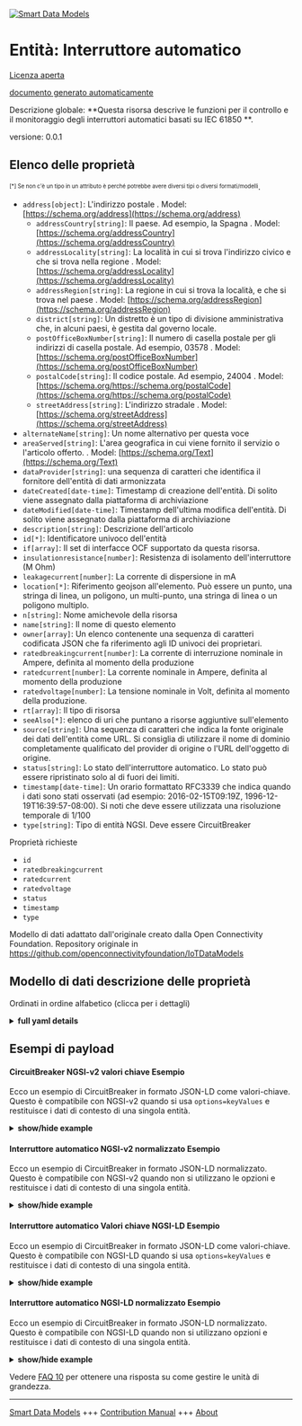 <!-- 10-Header -->  
[![Smart Data Models](https://smartdatamodels.org/wp-content/uploads/2022/01/SmartDataModels_logo.png "Logo")](https://smartdatamodels.org)  
Entità: Interruttore automatico  
===============================<!-- /10-Header -->  
<!-- 15-License -->  
[Licenza aperta](https://github.com/smart-data-models//dataModel.OCF/blob/master/CircuitBreaker/LICENSE.md)  
[documento generato automaticamente](https://docs.google.com/presentation/d/e/2PACX-1vTs-Ng5dIAwkg91oTTUdt8ua7woBXhPnwavZ0FxgR8BsAI_Ek3C5q97Nd94HS8KhP-r_quD4H0fgyt3/pub?start=false&loop=false&delayms=3000#slide=id.gb715ace035_0_60)  
<!-- /15-License -->  
<!-- 20-Description -->  
Descrizione globale: **Questa risorsa descrive le funzioni per il controllo e il monitoraggio degli interruttori automatici basati su IEC 61850 **.  
versione: 0.0.1  
<!-- /20-Description -->  
<!-- 30-PropertiesList -->  

## Elenco delle proprietà  

<sup><sub>[*] Se non c'è un tipo in un attributo è perché potrebbe avere diversi tipi o diversi formati/modelli</sub></sup>.  
- `address[object]`: L'indirizzo postale  . Model: [https://schema.org/address](https://schema.org/address)	- `addressCountry[string]`: Il paese. Ad esempio, la Spagna  . Model: [https://schema.org/addressCountry](https://schema.org/addressCountry)  
	- `addressLocality[string]`: La località in cui si trova l'indirizzo civico e che si trova nella regione  . Model: [https://schema.org/addressLocality](https://schema.org/addressLocality)  
	- `addressRegion[string]`: La regione in cui si trova la località, e che si trova nel paese  . Model: [https://schema.org/addressRegion](https://schema.org/addressRegion)  
	- `district[string]`: Un distretto è un tipo di divisione amministrativa che, in alcuni paesi, è gestita dal governo locale.    
	- `postOfficeBoxNumber[string]`: Il numero di casella postale per gli indirizzi di casella postale. Ad esempio, 03578  . Model: [https://schema.org/postOfficeBoxNumber](https://schema.org/postOfficeBoxNumber)  
	- `postalCode[string]`: Il codice postale. Ad esempio, 24004  . Model: [https://schema.org/https://schema.org/postalCode](https://schema.org/https://schema.org/postalCode)  
	- `streetAddress[string]`: L'indirizzo stradale  . Model: [https://schema.org/streetAddress](https://schema.org/streetAddress)  
- `alternateName[string]`: Un nome alternativo per questa voce  - `areaServed[string]`: L'area geografica in cui viene fornito il servizio o l'articolo offerto.  . Model: [https://schema.org/Text](https://schema.org/Text)- `dataProvider[string]`: una sequenza di caratteri che identifica il fornitore dell'entità di dati armonizzata  - `dateCreated[date-time]`: Timestamp di creazione dell'entità. Di solito viene assegnato dalla piattaforma di archiviazione  - `dateModified[date-time]`: Timestamp dell'ultima modifica dell'entità. Di solito viene assegnato dalla piattaforma di archiviazione  - `description[string]`: Descrizione dell'articolo  - `id[*]`: Identificatore univoco dell'entità  - `if[array]`: Il set di interfacce OCF supportato da questa risorsa.  - `insulationresistance[number]`: Resistenza di isolamento dell'interruttore (M Ohm)  - `leakagecurrent[number]`: La corrente di dispersione in mA  - `location[*]`: Riferimento geojson all'elemento. Può essere un punto, una stringa di linea, un poligono, un multi-punto, una stringa di linea o un poligono multiplo.  - `n[string]`: Nome amichevole della risorsa  - `name[string]`: Il nome di questo elemento  - `owner[array]`: Un elenco contenente una sequenza di caratteri codificata JSON che fa riferimento agli ID univoci dei proprietari.  - `ratedbreakingcurrent[number]`: La corrente di interruzione nominale in Ampere, definita al momento della produzione  - `ratedcurrent[number]`: La corrente nominale in Ampere, definita al momento della produzione  - `ratedvoltage[number]`: La tensione nominale in Volt, definita al momento della produzione.  - `rt[array]`: Il tipo di risorsa  - `seeAlso[*]`: elenco di uri che puntano a risorse aggiuntive sull'elemento  - `source[string]`: Una sequenza di caratteri che indica la fonte originale dei dati dell'entità come URL. Si consiglia di utilizzare il nome di dominio completamente qualificato del provider di origine o l'URL dell'oggetto di origine.  - `status[string]`: Lo stato dell'interruttore automatico. Lo stato può essere ripristinato solo al di fuori dei limiti.  - `timestamp[date-time]`: Un orario formattato RFC3339 che indica quando i dati sono stati osservati (ad esempio: 2016-02-15T09:19Z, 1996-12-19T16:39:57-08:00). Si noti che deve essere utilizzata una risoluzione temporale di 1/100  - `type[string]`: Tipo di entità NGSI. Deve essere CircuitBreaker  <!-- /30-PropertiesList -->  
<!-- 35-RequiredProperties -->  
Proprietà richieste  
- `id`  - `ratedbreakingcurrent`  - `ratedcurrent`  - `ratedvoltage`  - `status`  - `timestamp`  - `type`  <!-- /35-RequiredProperties -->  
<!-- 40-RequiredProperties -->  
Modello di dati adattato dall'originale creato dalla Open Connectivity Foundation. Repository originale in https://github.com/openconnectivityfoundation/IoTDataModels  
<!-- /40-RequiredProperties -->  
<!-- 50-DataModelHeader -->  
## Modello di dati descrizione delle proprietà  
Ordinati in ordine alfabetico (clicca per i dettagli)  
<!-- /50-DataModelHeader -->  
<!-- 60-ModelYaml -->  
<details><summary><strong>full yaml details</strong></summary>    
```yaml  
CircuitBreaker:    
  description: This Resource describes functions for the control and monitoring of IEC 61850 based circuit breaker.    
  properties:    
    address:    
      description: The mailing address    
      properties:    
        addressCountry:    
          description: 'The country. For example, Spain'    
          type: string    
          x-ngsi:    
            model: https://schema.org/addressCountry    
            type: Property    
        addressLocality:    
          description: 'The locality in which the street address is, and which is in the region'    
          type: string    
          x-ngsi:    
            model: https://schema.org/addressLocality    
            type: Property    
        addressRegion:    
          description: 'The region in which the locality is, and which is in the country'    
          type: string    
          x-ngsi:    
            model: https://schema.org/addressRegion    
            type: Property    
        district:    
          description: 'A district is a type of administrative division that, in some countries, is managed by the local government'    
          type: string    
          x-ngsi:    
            type: Property    
        postOfficeBoxNumber:    
          description: 'The post office box number for PO box addresses. For example, 03578'    
          type: string    
          x-ngsi:    
            model: https://schema.org/postOfficeBoxNumber    
            type: Property    
        postalCode:    
          description: 'The postal code. For example, 24004'    
          type: string    
          x-ngsi:    
            model: https://schema.org/https://schema.org/postalCode    
            type: Property    
        streetAddress:    
          description: The street address    
          type: string    
          x-ngsi:    
            model: https://schema.org/streetAddress    
            type: Property    
        streetNr:    
          description: Number identifying a specific property on a public street    
          type: string    
          x-ngsi:    
            type: Property    
      type: object    
      x-ngsi:    
        model: https://schema.org/address    
        type: Property    
    alternateName:    
      description: An alternative name for this item    
      type: string    
      x-ngsi:    
        type: Property    
    areaServed:    
      description: The geographic area where a service or offered item is provided    
      type: string    
      x-ngsi:    
        model: https://schema.org/Text    
        type: Property    
    dataProvider:    
      description: A sequence of characters identifying the provider of the harmonised data entity    
      type: string    
      x-ngsi:    
        type: Property    
    dateCreated:    
      description: Entity creation timestamp. This will usually be allocated by the storage platform    
      format: date-time    
      type: string    
      x-ngsi:    
        type: Property    
    dateModified:    
      description: Timestamp of the last modification of the entity. This will usually be allocated by the storage platform    
      format: date-time    
      type: string    
      x-ngsi:    
        type: Property    
    description:    
      description: A description of this item    
      type: string    
      x-ngsi:    
        type: Property    
    id:    
      anyOf:    
        - description: Identifier format of any NGSI entity    
          maxLength: 256    
          minLength: 1    
          pattern: ^[\w\-\.\{\}\$\+\*\[\]`|~^@!,:\\]+$    
          type: string    
          x-ngsi:    
            type: Property    
        - description: Identifier format of any NGSI entity    
          format: uri    
          type: string    
          x-ngsi:    
            type: Property    
      description: Unique identifier of the entity    
      x-ngsi:    
        type: Property    
    if:    
      description: The OCF Interface set supported by this Resource    
      items:    
        enum:    
          - oic.if.s    
          - oic.if.baseline    
        type: string    
      minItems: 2    
      readOnly: true    
      type: array    
      uniqueItems: true    
      x-ngsi:    
        type: Property    
    insulationresistance:    
      description: Insulation resistance of circuit breaker (M Ohm)    
      readOnly: true    
      type: number    
      x-ngsi:    
        type: Property    
    leakagecurrent:    
      description: The leakage current in mA    
      readOnly: true    
      type: number    
      x-ngsi:    
        type: Property    
    location:    
      description: 'Geojson reference to the item. It can be Point, LineString, Polygon, MultiPoint, MultiLineString or MultiPolygon'    
      oneOf:    
        - description: Geojson reference to the item. Point    
          properties:    
            bbox:    
              items:    
                type: number    
              minItems: 4    
              type: array    
            coordinates:    
              items:    
                type: number    
              minItems: 2    
              type: array    
            type:    
              enum:    
                - Point    
              type: string    
          required:    
            - type    
            - coordinates    
          title: GeoJSON Point    
          type: object    
          x-ngsi:    
            type: GeoProperty    
        - description: Geojson reference to the item. LineString    
          properties:    
            bbox:    
              items:    
                type: number    
              minItems: 4    
              type: array    
            coordinates:    
              items:    
                items:    
                  type: number    
                minItems: 2    
                type: array    
              minItems: 2    
              type: array    
            type:    
              enum:    
                - LineString    
              type: string    
          required:    
            - type    
            - coordinates    
          title: GeoJSON LineString    
          type: object    
          x-ngsi:    
            type: GeoProperty    
        - description: Geojson reference to the item. Polygon    
          properties:    
            bbox:    
              items:    
                type: number    
              minItems: 4    
              type: array    
            coordinates:    
              items:    
                items:    
                  items:    
                    type: number    
                  minItems: 2    
                  type: array    
                minItems: 4    
                type: array    
              type: array    
            type:    
              enum:    
                - Polygon    
              type: string    
          required:    
            - type    
            - coordinates    
          title: GeoJSON Polygon    
          type: object    
          x-ngsi:    
            type: GeoProperty    
        - description: Geojson reference to the item. MultiPoint    
          properties:    
            bbox:    
              items:    
                type: number    
              minItems: 4    
              type: array    
            coordinates:    
              items:    
                items:    
                  type: number    
                minItems: 2    
                type: array    
              type: array    
            type:    
              enum:    
                - MultiPoint    
              type: string    
          required:    
            - type    
            - coordinates    
          title: GeoJSON MultiPoint    
          type: object    
          x-ngsi:    
            type: GeoProperty    
        - description: Geojson reference to the item. MultiLineString    
          properties:    
            bbox:    
              items:    
                type: number    
              minItems: 4    
              type: array    
            coordinates:    
              items:    
                items:    
                  items:    
                    type: number    
                  minItems: 2    
                  type: array    
                minItems: 2    
                type: array    
              type: array    
            type:    
              enum:    
                - MultiLineString    
              type: string    
          required:    
            - type    
            - coordinates    
          title: GeoJSON MultiLineString    
          type: object    
          x-ngsi:    
            type: GeoProperty    
        - description: Geojson reference to the item. MultiLineString    
          properties:    
            bbox:    
              items:    
                type: number    
              minItems: 4    
              type: array    
            coordinates:    
              items:    
                items:    
                  items:    
                    items:    
                      type: number    
                    minItems: 2    
                    type: array    
                  minItems: 4    
                  type: array    
                type: array    
              type: array    
            type:    
              enum:    
                - MultiPolygon    
              type: string    
          required:    
            - type    
            - coordinates    
          title: GeoJSON MultiPolygon    
          type: object    
          x-ngsi:    
            type: GeoProperty    
      x-ngsi:    
        type: GeoProperty    
    n:    
      description: Friendly name of the Resource    
      maxLength: 64    
      readOnly: true    
      type: string    
      x-ngsi:    
        type: Property    
    name:    
      description: The name of this item    
      type: string    
      x-ngsi:    
        type: Property    
    owner:    
      description: A List containing a JSON encoded sequence of characters referencing the unique Ids of the owner(s)    
      items:    
        anyOf:    
          - description: Identifier format of any NGSI entity    
            maxLength: 256    
            minLength: 1    
            pattern: ^[\w\-\.\{\}\$\+\*\[\]`|~^@!,:\\]+$    
            type: string    
            x-ngsi:    
              type: Property    
          - description: Identifier format of any NGSI entity    
            format: uri    
            type: string    
            x-ngsi:    
              type: Property    
        description: Unique identifier of the entity    
        x-ngsi:    
          type: Property    
      type: array    
      x-ngsi:    
        type: Property    
    ratedbreakingcurrent:    
      description: 'The rated breaking current in Ampere, defined at manufacturing time'    
      readOnly: true    
      type: number    
      x-ngsi:    
        type: Property    
    ratedcurrent:    
      description: 'The rated current in Ampere, defined at manufacturing time'    
      readOnly: true    
      type: number    
      x-ngsi:    
        type: Property    
    ratedvoltage:    
      description: 'The rated voltage in Volts, defined at manufacturing time'    
      readOnly: true    
      type: number    
      x-ngsi:    
        type: Property    
    rt:    
      description: The Resource Type    
      items:    
        enum:    
          - oic.r.circuitbreaker    
        maxLength: 64    
        type: string    
      minItems: 1    
      readOnly: true    
      type: array    
      uniqueItems: true    
      x-ngsi:    
        type: Property    
    seeAlso:    
      description: list of uri pointing to additional resources about the item    
      oneOf:    
        - items:    
            format: uri    
            type: string    
          minItems: 1    
          type: array    
        - format: uri    
          type: string    
      x-ngsi:    
        type: Property    
    source:    
      description: 'A sequence of characters giving the original source of the entity data as a URL. Recommended to be the fully qualified domain name of the source provider, or the URL to the source object'    
      type: string    
      x-ngsi:    
        type: Property    
    status:    
      description: The circuit breaker status. The status can only be reset out of bounds    
      enum:    
        - on    
        - off    
        - trip    
      readOnly: true    
      type: string    
      x-ngsi:    
        type: Property    
    timestamp:    
      description: 'An RFC3339 formatted time indicating when the data was observed (e.g.: 2016-02-15T09:19Z, 1996-12-19T16:39:57-08:00). Note that 1/100 time resolution should be used'    
      format: date-time    
      readOnly: true    
      type: string    
      x-ngsi:    
        type: Property    
    type:    
      description: NGSI entity type. It has to be CircuitBreaker    
      enum:    
        - CircuitBreaker    
      type: string    
      x-ngsi:    
        type: Property    
  required:    
    - status    
    - ratedcurrent    
    - ratedbreakingcurrent    
    - ratedvoltage    
    - timestamp    
    - id    
    - type    
  type: object    
  x-derived-from: https://raw.githubusercontent.com/openconnectivityfoundation/IoTDataModels/master/CircuitBreakerResURI.swagger.json    
  x-disclaimer: 'Redistribution and use in source and binary forms, with or without modification, are permitted  provided that the license conditions are met. Copyleft (c) 2022 Contributors to Smart Data Models Program'    
  x-license-url: https://github.com/smart-data-models/dataModel.OCF/blob/master/CircuitBreaker/LICENSE.md    
  x-model-schema: https://smart-data-models.github.io/dataModel.OCF/CircuitBreaker/schema.json    
  x-model-tags: OCF    
  x-version: 0.0.1    
```  
</details>    
<!-- /60-ModelYaml -->  
<!-- 70-MiddleNotes -->  
<!-- /70-MiddleNotes -->  
<!-- 80-Examples -->  
## Esempi di payload  
#### CircuitBreaker NGSI-v2 valori chiave Esempio  
Ecco un esempio di CircuitBreaker in formato JSON-LD come valori-chiave. Questo è compatibile con NGSI-v2 quando si usa `options=keyValues` e restituisce i dati di contesto di una singola entità.  
<details><summary><strong>show/hide example</strong></summary>    
```json  
{  
  "id": "urn:ngsi-ld:CircuitBreaker:id:GAWA:26483322",  
  "dateCreated": "1975-09-18T13:42:58Z",  
  "dateModified": "2017-02-05T13:44:17Z",  
  "source": "Right site might whose and.",  
  "name": "Open lose material big eight military benefit believe. Someone daughter peace draw sit say beautiful.",  
  "alternateName": "Job night make station take take page. Save reduce each by strong.",  
  "description": "Week after represent economy leave. Physical threat area hard difficult road minute grow.",  
  "dataProvider": "Today build staff score like.",  
  "owner": [  
    "urn:ngsi-ld:CircuitBreaker:items:FSTL:10434961",  
    "urn:ngsi-ld:CircuitBreaker:items:PTJI:96858742"  
  ],  
  "seeAlso": [  
    "urn:ngsi-ld:CircuitBreaker:items:GAYB:75604341",  
    "urn:ngsi-ld:CircuitBreaker:items:HJGW:42840646"  
  ],  
  "location": {  
    "type": "Point",  
    "coordinates": [  
      1.1981925,  
      -156.48494  
    ]  
  },  
  "address": {  
    "streetAddress": "Country as close board worry car score other. Treatment likely between century church author raise.",  
    "addressLocality": "Family mean strategy future federal. Term article rise article business grow make. Visit art by choice morning politics.",  
    "addressRegion": "Individual him business purpose. Bad interesting smile.",  
    "addressCountry": "Focus agency know note town season policy respond. Up represent building though official. Cut sort serious every compare describe.",  
    "postalCode": "Practice happy today social somebody less. Standard common half door team move.",  
    "postOfficeBoxNumber": "Cup song notice than. On look building likely. Leave from option style reality score kind. Together natural learn."  
  },  
  "areaServed": "Remember pressure whole form industry interest wish. Forget week dark avoid themselves say mother.",  
  "rt": [  
    "oic.r.circuitbreaker",  
    "oic.r.circuitbreaker"  
  ],  
  "status": "off",  
  "ratedcurrent": {  
    "type": "Property",  
    "value": 479.6  
  },  
  "ratedbreakingcurrent": {  
    "type": "Property",  
    "value": 999.7  
  },  
  "ratedvoltage": {  
    "type": "Property",  
    "value": 816.8  
  },  
  "leakagecurrent": {  
    "type": "Property",  
    "value": 790.2  
  },  
  "insulationresistance": {  
    "type": "Property",  
    "value": 966.6  
  },  
  "timestamp": "1972-10-08T10:26:39Z",  
  "n": "Child admit group hit too. Wind eye can.",  
  "if": [  
    "oic.if.s",  
    "oic.if.baseline"  
  ],  
  "type": "CircuitBreaker"  
}  
```  
</details>  
#### Interruttore automatico NGSI-v2 normalizzato Esempio  
Ecco un esempio di CircuitBreaker in formato JSON-LD normalizzato. Questo è compatibile con NGSI-v2 quando non si utilizzano le opzioni e restituisce i dati di contesto di una singola entità.  
<details><summary><strong>show/hide example</strong></summary>    
```json  
{  
  "id": {  
    "type": "string",  
    "value": "urn:ngsi-ld:CircuitBreaker:id:GAWA:26483322"  
  },  
  "dateCreated": {  
    "format": "date-time",  
    "type": "string",  
    "value": "1975-09-18T13:42:58Z"  
  },  
  "dateModified": {  
    "format": "date-time",  
    "type": "string",  
    "value": "2017-02-05T13:44:17Z"  
  },  
  "source": {  
    "type": "string",  
    "value": "Right site might whose and."  
  },  
  "name": {  
    "type": "string",  
    "value": "Open lose material big eight military benefit believe. Someone daughter peace draw sit say beautiful."  
  },  
  "alternateName": {  
    "type": "string",  
    "value": "Job night make station take take page. Save reduce each by strong."  
  },  
  "description": {  
    "type": "string",  
    "value": "Week after represent economy leave. Physical threat area hard difficult road minute grow."  
  },  
  "dataProvider": {  
    "type": "string",  
    "value": "Today build staff score like."  
  },  
  "owner": {  
    "type": "array",  
    "value": [  
      "urn:ngsi-ld:CircuitBreaker:items:FSTL:10434961",  
      "urn:ngsi-ld:CircuitBreaker:items:PTJI:96858742"  
    ]  
  },  
  "seeAlso": {  
    "type": "array",  
    "value": [  
      "urn:ngsi-ld:CircuitBreaker:items:GAYB:75604341",  
      "urn:ngsi-ld:CircuitBreaker:items:HJGW:42840646"  
    ]  
  },  
  "location": {  
    "type": "object",  
    "value": {  
      "type": "Point",  
      "coordinates": [  
        1.1981925,  
        -156.48494  
      ]  
    }  
  },  
  "address": {  
    "type": "object",  
    "value": {  
      "streetAddress": "Country as close board worry car score other. Treatment likely between century church author raise.",  
      "addressLocality": "Family mean strategy future federal. Term article rise article business grow make. Visit art by choice morning politics.",  
      "addressRegion": "Individual him business purpose. Bad interesting smile.",  
      "addressCountry": "Focus agency know note town season policy respond. Up represent building though official. Cut sort serious every compare describe.",  
      "postalCode": "Practice happy today social somebody less. Standard common half door team move.",  
      "postOfficeBoxNumber": "Cup song notice than. On look building likely. Leave from option style reality score kind. Together natural learn."  
    }  
  },  
  "areaServed": {  
    "type": "string",  
    "value": "Remember pressure whole form industry interest wish. Forget week dark avoid themselves say mother."  
  },  
  "rt": {  
    "type": "array",  
    "value": [  
      "oic.r.circuitbreaker",  
      "oic.r.circuitbreaker"  
    ]  
  },  
  "status": {  
    "type": "string",  
    "value": "off"  
  },  
  "ratedcurrent": {  
    "type": "object",  
    "value": {  
      "type": "Property",  
      "value": 479.6  
    }  
  },  
  "ratedbreakingcurrent": {  
    "type": "object",  
    "value": {  
      "type": "Property",  
      "value": 999.7  
    }  
  },  
  "ratedvoltage": {  
    "type": "object",  
    "value": {  
      "type": "Property",  
      "value": 816.8  
    }  
  },  
  "leakagecurrent": {  
    "type": "object",  
    "value": {  
      "type": "Property",  
      "value": 790.2  
    }  
  },  
  "insulationresistance": {  
    "type": "object",  
    "value": {  
      "type": "Property",  
      "value": 966.6  
    }  
  },  
  "timestamp": {  
    "format": "date-time",  
    "type": "string",  
    "value": "1972-10-08T10:26:39Z"  
  },  
  "n": {  
    "type": "string",  
    "value": "Child admit group hit too. Wind eye can."  
  },  
  "if": {  
    "type": "array",  
    "value": [  
      "oic.if.s",  
      "oic.if.baseline"  
    ]  
  },  
  "type": {  
    "type": "string",  
    "value": "CircuitBreaker"  
  }  
}  
```  
</details>  
#### Interruttore automatico Valori chiave NGSI-LD Esempio  
Ecco un esempio di CircuitBreaker in formato JSON-LD come valori-chiave. Questo è compatibile con NGSI-LD quando si usa `options=keyValues` e restituisce i dati di contesto di una singola entità.  
<details><summary><strong>show/hide example</strong></summary>    
```json  
{  
    "id": "urn:ngsi-ld:CircuitBreaker:id:GAWA:26483322",  
    "dateCreated": "1975-09-18T13:42:58Z",  
    "dateModified": "2017-02-05T13:44:17Z",  
    "source": "Right site might whose and.",  
    "name": "Open lose material big eight military benefit believe. Someone daughter peace draw sit say beautiful.",  
    "alternateName": "Job night make station take take page. Save reduce each by strong.",  
    "description": "Week after represent economy leave. Physical threat area hard difficult road minute grow.",  
    "dataProvider": "Today build staff score like.",  
    "owner": [  
        "urn:ngsi-ld:CircuitBreaker:items:FSTL:10434961",  
        "urn:ngsi-ld:CircuitBreaker:items:PTJI:96858742"  
    ],  
    "seeAlso": [  
        "urn:ngsi-ld:CircuitBreaker:items:GAYB:75604341",  
        "urn:ngsi-ld:CircuitBreaker:items:HJGW:42840646"  
    ],  
    "location": {  
        "type": "Point",  
        "coordinates": [  
            1.1981925,  
            -156.48494  
        ]  
    },  
    "address": {  
        "streetAddress": "Country as close board worry car score other. Treatment likely between century church author raise.",  
        "addressLocality": "Family mean strategy future federal. Term article rise article business grow make. Visit art by choice morning politics.",  
        "addressRegion": "Individual him business purpose. Bad interesting smile.",  
        "addressCountry": "Focus agency know note town season policy respond. Up represent building though official. Cut sort serious every compare describe.",  
        "postalCode": "Practice happy today social somebody less. Standard common half door team move.",  
        "postOfficeBoxNumber": "Cup song notice than. On look building likely. Leave from option style reality score kind. Together natural learn."  
    },  
    "areaServed": "Remember pressure whole form industry interest wish. Forget week dark avoid themselves say mother.",  
    "rt": [  
        "oic.r.circuitbreaker",  
        "oic.r.circuitbreaker"  
    ],  
    "status": "off",  
    "ratedcurrent": {  
        "type": "Property",  
        "value": 479.6  
    },  
    "ratedbreakingcurrent": {  
        "type": "Property",  
        "value": 999.7  
    },  
    "ratedvoltage": {  
        "type": "Property",  
        "value": 816.8  
    },  
    "leakagecurrent": {  
        "type": "Property",  
        "value": 790.2  
    },  
    "insulationresistance": {  
        "type": "Property",  
        "value": 966.6  
    },  
    "timestamp": "1972-10-08T10:26:39Z",  
    "n": "Child admit group hit too. Wind eye can.",  
    "if": [  
        "oic.if.s",  
        "oic.if.baseline"  
    ],  
    "type": "CircuitBreaker",  
    "@context": [  
        "https://smartdatamodels.org/context.jsonld",  
        "https://raw.githubusercontent.com/smart-data-models/dataModel.OCF/master/context.jsonld"  
    ]  
}  
```  
</details>  
#### Interruttore automatico NGSI-LD normalizzato Esempio  
Ecco un esempio di CircuitBreaker in formato JSON-LD normalizzato. Questo è compatibile con NGSI-LD quando non si utilizzano opzioni e restituisce i dati di contesto di una singola entità.  
<details><summary><strong>show/hide example</strong></summary>    
```json  
{  
    "id": "urn:ngsi-ld:CircuitBreaker:id:FYOJ:76177790",  
    "dateCreated": {  
        "type": "Property",  
        "value": {  
            "@type": "DateTime",  
            "@value": "2016-07-05T21:40:58Z"  
        }  
    },  
    "dateModified": {  
        "type": "Property",  
        "value": {  
            "@type": "DateTime",  
            "@value": "2008-07-22T16:37:58Z"  
        }  
    },  
    "source": {  
        "type": "Property",  
        "value": "Often candidate whom information resource second seat difficult. Pay stay ask product major she later. Officer necessary especially explain news."  
    },  
    "name": {  
        "type": "Property",  
        "value": "Speech yard of account. World anyone line professional night operation."  
    },  
    "alternateName": {  
        "type": "Property",  
        "value": "Citizen present water someone like power sport weight. Friend medical article nation skin free. Place traditional reduce pretty before reality."  
    },  
    "description": {  
        "type": "Property",  
        "value": "Maintain yourself most other degree walk. Recent east base party choice several group. Involve power me hear race role take. Usually year fine more someone inside."  
    },  
    "dataProvider": {  
        "type": "Property",  
        "value": "Newspaper book above base modern. Age star student protect some democratic imagine. Military him painting community measure some lawyer religious. Shake threat situation keep trouble."  
    },  
    "owner": {  
        "type": "Property",  
        "value": [  
            "urn:ngsi-ld:CircuitBreaker:items:PFKJ:31765940",  
            "urn:ngsi-ld:CircuitBreaker:items:WLRJ:52436804"  
        ]  
    },  
    "seeAlso": {  
        "type": "Property",  
        "value": [  
            "urn:ngsi-ld:CircuitBreaker:items:RNKY:53726318"  
        ]  
    },  
    "location": {  
        "type": "Property",  
        "value": {  
            "type": "Point",  
            "coordinates": [  
                22.0069765,  
                166.52115  
            ]  
        }  
    },  
    "address": {  
        "type": "Property",  
        "value": {  
            "streetAddress": "Single bit draw memory arrive share performance. He paper cell build start individual Congress. Start above meeting old fish.",  
            "addressLocality": "Popular gun likely medical. Wish conference simple but test low anything. Sometimes also question choice.",  
            "addressRegion": "What stuff per allow bring enough fast important. Get benefit early yard suddenly agreement low. Natural career last him actually note middle help.",  
            "addressCountry": "Imagine there live general across. White consider painting believe must mother.",  
            "postalCode": "Remain almost star style player. Group mind share board especially coach. Partner trip seek physical consider fund common.",  
            "postOfficeBoxNumber": "Night now TV most he. Manage boy single television."  
        }  
    },  
    "areaServed": {  
        "type": "Property",  
        "value": "Feeling turn add task onto. Business memory policy head. Though worry born most game up."  
    },  
    "rt": {  
        "type": "Property",  
        "value": [  
            "oic.r.circuitbreaker"  
        ]  
    },  
    "status": {  
        "type": "Property",  
        "value": "on"  
    },  
    "ratedcurrent": {  
        "type": "Property",  
        "value": 778.8  
    },  
    "ratedbreakingcurrent": {  
        "type": "Property",  
        "value": 720.1  
    },  
    "ratedvoltage": {  
        "type": "Property",  
        "value": 57.2  
    },  
    "leakagecurrent": {  
        "type": "Property",  
        "value": 79.8  
    },  
    "insulationresistance": {  
        "type": "Property",  
        "value": 695.5  
    },  
    "timestamp": {  
        "type": "Property",  
        "value": {  
            "@type": "DateTime",  
            "@value": "1992-10-31T15:35:50Z"  
        }  
    },  
    "n": {  
        "type": "Property",  
        "value": "Why key suddenly sort traditional. Head until born level history smile. Meet population pattern require talk heavy specific."  
    },  
    "if": {  
        "type": "Property",  
        "value": [  
            "oic.if.s",  
            "oic.if.s"  
        ]  
    },  
    "type": "CircuitBreaker",  
    "@context": [  
        "https://smartdatamodels.org/context.jsonld",  
        "https://raw.githubusercontent.com/smart-data-models/dataModel.OCF/master/context.jsonld"  
    ]  
}  
```  
</details><!-- /80-Examples -->  
<!-- 90-FooterNotes -->  
<!-- /90-FooterNotes -->  
<!-- 95-Units -->  
Vedere [FAQ 10](https://smartdatamodels.org/index.php/faqs/) per ottenere una risposta su come gestire le unità di grandezza.  
<!-- /95-Units -->  
<!-- 97-LastFooter -->  
---  
[Smart Data Models](https://smartdatamodels.org) +++ [Contribution Manual](https://bit.ly/contribution_manual) +++ [About](https://bit.ly/Introduction_SDM)<!-- /97-LastFooter -->  
